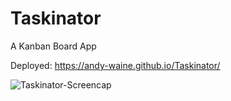 # Taskinator

A Kanban Board App

Deployed: https://andy-waine.github.io/Taskinator/

![Taskinator-Screencap](https://user-images.githubusercontent.com/88730354/133680887-651d4160-07e1-49b6-99e9-1c011a48d239.PNG)
